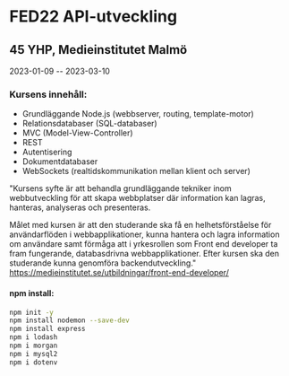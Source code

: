 # FED22 API-utveckling

## 45 YHP, Medieinstitutet Malmö
2023-01-09 -- 2023-03-10

### Kursens innehåll: 
* Grundläggande Node.js (webbserver, routing, template-motor)
* Relationsdatabaser (SQL-databaser)
* MVC (Model-View-Controller) 
* REST 
* Autentisering
* Dokumentdatabaser 
* WebSockets (realtidskommunikation mellan klient och server)

"Kursens syfte är att behandla grundläggande tekniker inom webbutveckling för att skapa webbplatser där information kan lagras, hanteras, analyseras och presenteras.

Målet med kursen är att den studerande ska få en helhetsförståelse för användarflöden i webbapplikationer, kunna hantera och lagra information om användare samt förmåga att i yrkesrollen som Front end developer ta fram fungerande, databasdrivna webbapplikationer. Efter kursen ska den studerande kunna genomföra backendutveckling." https://medieinstitutet.se/utbildningar/front-end-developer/

#### npm install:

```zsh
npm init -y
npm install nodemon --save-dev
npm install express
npm i lodash
npm i morgan
npm i mysql2
npm i dotenv
```
